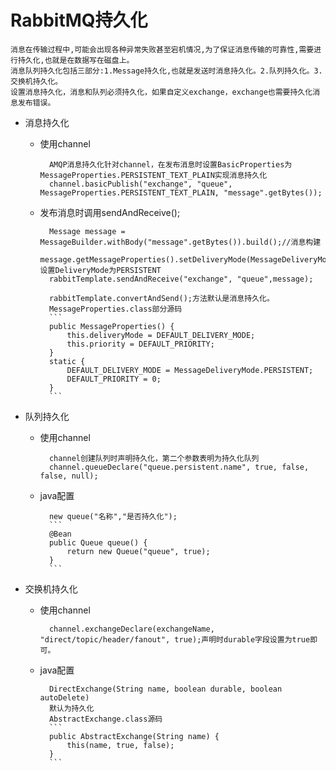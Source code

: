 # RabbitMQ持久化
    消息在传输过程中,可能会出现各种异常失败甚至宕机情况,为了保证消息传输的可靠性,需要进行持久化,也就是在数据写在磁盘上。
    消息队列持久化包括三部分:1.Message持久化,也就是发送时消息持久化。2.队列持久化。3.交换机持久化。
    设置消息持久化，消息和队列必须持久化，如果自定义exchange，exchange也需要持久化消息发布错误。
- 消息持久化
    - 使用channel
        
            AMQP消息持久化针对channel，在发布消息时设置BasicProperties为MessageProperties.PERSISTENT_TEXT_PLAIN实现消息持久化
            channel.basicPublish("exchange", "queue", MessageProperties.PERSISTENT_TEXT_PLAIN, "message".getBytes());
            
    - 发布消息时调用sendAndReceive();
            
            Message message = MessageBuilder.withBody("message".getBytes()).build();//消息构建
            message.getMessageProperties().setDeliveryMode(MessageDeliveryMode.PERSISTENT);//设置DeliveryMode为PERSISTENT
            rabbitTemplate.sendAndReceive("exchange", "queue",message);
            
            rabbitTemplate.convertAndSend();方法默认是消息持久化。
            MessageProperties.class部分源码
            ```
            public MessageProperties() {
                this.deliveryMode = DEFAULT_DELIVERY_MODE;
                this.priority = DEFAULT_PRIORITY;
            }
            static {
                DEFAULT_DELIVERY_MODE = MessageDeliveryMode.PERSISTENT;
                DEFAULT_PRIORITY = 0;
            }
            ```
- 队列持久化
    - 使用channel
    
            channel创建队列时声明持久化，第二个参数表明为持久化队列
            channel.queueDeclare("queue.persistent.name", true, false, false, null);
    - java配置
    
            new queue("名称","是否持久化");
            ```
            @Bean
            public Queue queue() {
                return new Queue("queue", true);
            }
            ```
- 交换机持久化
    - 使用channel
    
            channel.exchangeDeclare(exchangeName, "direct/topic/header/fanout", true);声明时durable字段设置为true即可。
        
    - java配置
    
            DirectExchange(String name, boolean durable, boolean autoDelete)
            默认为持久化
            AbstractExchange.class源码
            ```
            public AbstractExchange(String name) {
                this(name, true, false);
            }
            ```
